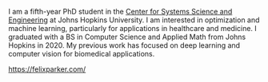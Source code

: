 I am a fifth-year PhD student in the [Center for Systems Science and Engineering](https://systems.jhu.edu/) at Johns Hopkins University. I am interested in optimization and machine learning, particularly for applications in healthcare and medicine. I graduated with a BS in Computer Science and Applied Math from Johns Hopkins in 2020. My previous work has focused on deep learning and computer vision for biomedical applications.

https://felixparker.com/
